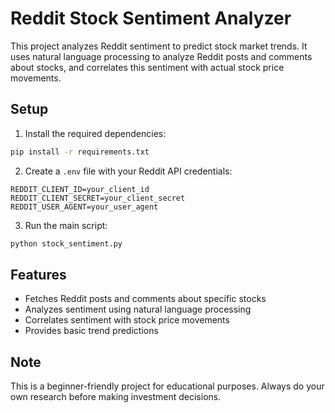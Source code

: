# Reddit Stock Sentiment Analyzer

This project analyzes Reddit sentiment to predict stock market trends. It uses natural language processing to analyze Reddit posts and comments about stocks, and correlates this sentiment with actual stock price movements.

## Setup

1. Install the required dependencies:
```bash
pip install -r requirements.txt
```

2. Create a `.env` file with your Reddit API credentials:
```
REDDIT_CLIENT_ID=your_client_id
REDDIT_CLIENT_SECRET=your_client_secret
REDDIT_USER_AGENT=your_user_agent
```

3. Run the main script:
```bash
python stock_sentiment.py
```

## Features

- Fetches Reddit posts and comments about specific stocks
- Analyzes sentiment using natural language processing
- Correlates sentiment with stock price movements
- Provides basic trend predictions

## Note

This is a beginner-friendly project for educational purposes. Always do your own research before making investment decisions. 